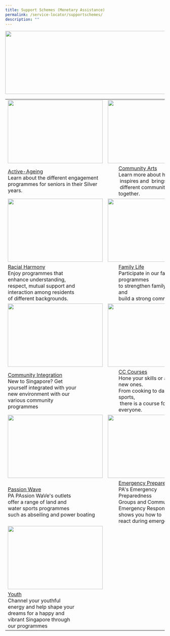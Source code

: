 ```yaml
---
title: Support Schemes (Monetary Assistance)
permalink: /service-locator/supportschemes/
description: ""
---
```

<img src="https://supportgowhere.life.gov.sg/static/Support-5f313b89.svg" style="height:200px;width:900px">
<p>

<table>
	<tbody><tr>
		<td><img src="/images/Programmes/main-activeageing_edited.jpg" style="height:200px;width:300px"></td>
		<td><img src="/images/Programmes/main-communityarts_edited.jpg" style="height:200px;width:220px"></td>
		<td><img src="/images/Programmes/main-communitydialogue_edited.jpg" style="height:200px;width:300px"></td>
	</tr>
	<tr>
		<td><a href="/our-programmes/active-ageing">Active-Ageing</a><br>Learn about the different engagement programmes for seniors in their Silver years.<br></td>
		<td><div style="position:relative;left:34px;"><a href="/our-programmes/community-arts">Community Arts</a><br>Learn&nbsp;more&nbsp;about&nbsp;how&nbsp;art<br>&nbsp;inspires&nbsp;and&nbsp; brings<br>&nbsp;different&nbsp;communities together.<br></div></td>
		<td><a href="/our-programmes/community-dialogue"> Community  Dialogue</a><br>PA acts as a vital link between the Government and the community through <br>&nbsp;community dialogues.<br>	</td></tr>
<tr>
		<td><img src="/images/Programmes/main-racialharmony.jpg" style="height:200px;width:300px"></td>
		<td><img src="/images/Programmes/main-familylife.jpg" style="height:200px;width:220px"></td>
		<td><img src="/images/Programmes/main-communitysports.jpg" style="height:200px;width:300px"></td>
	</tr>
<tr>
		<td><a href="/our-programmes/racial-harmony">Racial Harmony</a><br>Enjoy programmes that <br>enhance understanding,<br> respect, mutual support&nbsp;and <br>interaction among residents<br> of different backgrounds.<br></td> 
		<td><div style="position:relative;left:34px"><a href="/our-programmes/family-life/">Family Life</a><br>Participate in our family programmes <br>to strengthen family bonds and <br>build a strong&nbsp;community.<br></div></td>
		<td><a href="/our-programmes/community-sports/"> Community  Sports</a><br>Enjoy the thrills and spills of our exciting sports events<br> that not only bring people<br>&nbsp;together but also build character.<br>
	</td></tr>
<tr>
		<td><img src="/images/Programmes/main-communityintegration.jpg" style="height:200px;width:300px"></td>
		<td><img src="/images/Programmes/main-cccourses_edited.jpg" style="height:200px;width:220px"></td>
		<td><img src="/images/Programmes/main-womensprogrammes_edited.jpg" style="height:200px;width:300px"></td>
	</tr>
<tr>
		<td><a href="/our-programmes/community-integration/">Community Integration</a><br>New to Singapore? Get<br> yourself integrated with your<br> new environment with our<br> various&nbsp;community<br> programmes<br></td>
		<td><div style="position:relative;left:34px;"><a href="/our-programmes/cc-courses/courses/">CC Courses</a><br>Hone your skills or acquire new ones.<br> From cooking to dance and sports,<br>&nbsp;there  is a course  for everyone.<br></div></td>
		<td><a href="/our-programmes/womens-programmes"> Women's Programmes</a><br>Learn how PA encourages women to lead active lives<br> and contribute to  <br>the&nbsp;community.<br>
			</td></tr>
	<tr>
		<td><img src="/images/Programmes/main-waterventure.jpg" style="height:200px;width:300px"></td>
		<td><img src="/images/Programmes/main-emergencypreparedness_edited.jpg" style="height:200px;width:220px"></td>
		<td><img src="/images/Programmes/main-passioncard.jpg" style="height:200px;width:300px"></td>
	</tr>
	<tr>
		<td><a href="/our-programmes/passion-wave/details/">Passion Wave</a><br>PA PAssion WaVe's outlets <br>offer a range of land and <br>water sports programmes<br> such as&nbsp;abseiling and power boating<br></td>
		<td><div style="position:relative;left:34px;"><a href="/our-programmes/emergency-preparedness/">Emergency Preparedness</a><br>PA's Emergency Preparedness<br> Groups and Community Emergency Response&nbsp;Teams shows you how to<br> react during emergencies.<br></div></td>
		<td><a href="/our-programmes/passion-card"> Passion Card</a><br>The PAssion Card offers exclusive privileges to its  members for PA's       exciting <br> range of courses and       activities.<br>
			</td></tr>
	<tr>
		<td><img src="/images/Programmes/main-youth_edited.jpg" style="height:200px;width:300px"></td></tr>
		<tr>
		<td><a href="/our-programmes/youth">Youth</a><br>Channel your youthful<br> energy and help shape your <br>dreams for a happy and <br>vibrant&nbsp;Singapore through<br> our programmes<br></td>
	</tr>			
</tbody></table></p>